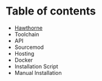 # Table of contents

* [Hawthorne](README.md)
* Toolchain
* API
* Sourcemod
* Hosting
* Docker
* Installation Script
* Manual Installation

